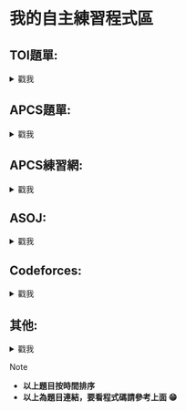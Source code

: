# 我的自主練習程式區


## TOI題單:
<details>
<summary> 戳我 </summary>
  
- [x] [c199. 爬山去 (Hiking)](https://zerojudge.tw/ShowProblem?problemid=c199)　　　　　　　　　　<sub>2024/2/26~2024/2/26</sub>

- [x] [e622. 虛擬寵物大師 (Master)](https://zerojudge.tw/ShowProblem?problemid=e622)　　　　　　　<sub>2024/2/26~2024/2/26</sub>

- [x] [f515.	英文縮寫 (Abbreviation)](https://zerojudge.tw/ShowProblem?problemid=f515)      　　　　　　<sub>2024/2/29~2024/2/29</sub>

- [x] [e621. 免費停車 (Free Parking)](https://zerojudge.tw/ShowProblem?problemid=e621)　　　　　　<sub>2024/2/29~2024/2/29</sub>

- [x] [f337.	同樂會 (Party)](https://zerojudge.tw/ShowProblem?problemid=f337)　　　　　　　　　　　<sub>2024/2/29~2024/2/29</sub>

- [x] [k516. 根號 (Sqrt)](https://zerojudge.tw/ShowProblem?problemid=k516)　　　　　　　　　　　　<sub>2024/3/1~2024/3/6</sub>

- [x] [l919.	珠寶交易 (Jewel)](https://zerojudge.tw/ShowProblem?problemid=l919)　　　　　　　　　　<sub>2024/2/26~2024/2/26</sub>

- [x] [k467.	分班 (Class)](https://zerojudge.tw/ShowProblem?problemid=k467)　　　　　　　　　　　　<sub>2024/3/2~2024/3/2</sub>

- [x] [e806. 多項式計算 (Polynomial)](https://zerojudge.tw/ShowProblem?problemid=e806)　　　　　　<sub>2024/3/7~2024/3/23</sub>

- [x] [k514.	解藥 (Medicine)](https://zerojudge.tw/ShowProblem?problemid=k514)　　　　　　　　　　<sub>2024/3/8~2024/3/23</sub>

- [x] [n360. 搶21 (The 21 Game)](https://zerojudge.tw/ShowProblem?problemid=n360)　　　　　　　　<sub>2024/3/21~2024/3/22</sub>

- [x] [n361. 數字旅館 (hotel)](https://zerojudge.tw/ShowProblem?problemid=n361)　　　　　　　　　　<sub>2024/3/21~2024/3/21</sub>

- [x] [n362. 質數遊戲 (Primes)](https://zerojudge.tw/ShowProblem?problemid=n362)　　　　　　　　　<sub>2024/3/21~2024/3/27</sub>

- [x] [k468.	打靶 (Target)](https://zerojudge.tw/ShowProblem?problemid=k468)　　　　　　　　　　　<sub>2024/3/23~2024/5/21</sub>

- [x] [e808. 不再傻傻等公車 (Bus)](https://zerojudge.tw/ShowProblem?problemid=e808)　　　　　　　<sub>2024/3/24~2024/3/24</sub>

- [x] [n630. 電影院 (Cinema)](https://zerojudge.tw/ShowProblem?problemid=n360)　　　　　　　　　<sub>2024/4/29~2024/4/29</sub>

- [x] [n631. 撲克 (Poker)](https://zerojudge.tw/ShowProblem?problemid=n361)　　　　　　　　　　　<sub>2024/4/29~2024/5/11</sub>

- [x] [n632. 熱門商品 (Commodity)](https://zerojudge.tw/ShowProblem?problemid=n632)　　　　　　　<sub>2024/4/29~2024/5/15</sub>

- [x] [k466. 成績分析 (Analysis)](https://zerojudge.tw/ShowProblem?problemid=k466)　　　　　　　　　<sub>2024/6/6~2024/6/6</sub>

- [ ] [k253. 成績分析 (Analysis)](https://zerojudge.tw/ShowProblem?problemid=k253)　　　　　　　　　<sub>2024/7/25~</sub>

- [x] [f818. 物競天擇 (Survival)](https://zerojudge.tw/ShowProblem?problemid=f818)　　　　　　　　　<sub>2024/8/10~2024/8/10</sub>

- [x] [f819. 圖書館 (Library)](https://zerojudge.tw/ShowProblem?problemid=f819)　　　　　　　　　<sub>2024/8/10~2024/8/10</sub>

- [ ] [f820. 極限運動 (Sports)](https://zerojudge.tw/ShowProblem?problemid=f820)　　　　　　　　　　　<sub>2024/8/10~</sub>

- [x] [m397. 烤肉 (BBQ)](https://zerojudge.tw/ShowProblem?problemid=m397)　　　　　　　　　<sub>2024/8/12~2024/8/12</sub>

- [x] [e623. 2. PPAP](https://zerojudge.tw/ShowProblem?problemid=e623)　　　　　　　　　<sub>2024/8/13~2024/8/13</sub>

- [x] [h659. 計程車 (Taxi)](https://zerojudge.tw/ShowProblem?problemid=h659)　　　　　　　　　<sub>2024/8/13~2024/8/13</sub>

- [x] [f708. 蟲蟲危機 (Insect)](https://zerojudge.tw/ShowProblem?problemid=f708)　　　　　　　　　<sub>2024/8/13~2024/8/13</sub>

- [x] [g497. 電梯 (Elevator)](https://zerojudge.tw/ShowProblem?problemid=g497)　　　　　　　　　<sub>2024/8/13~2024/8/13</sub>

- [x] [h658. 捕魚 (Fishing)](https://zerojudge.tw/ShowProblem?problemid=h658)　　　　　　　　　<sub>2024/8/13~2024/8/13</sub>

- [x] [j178. 手遊廣告 (Advertisement)](https://zerojudge.tw/ShowProblem?problemid=j178)　　　　　　　　　<sub>2024/8/13~2024/8/13</sub>

- [x] [f043. 1. 小豪的回家作業 (Homework)](https://zerojudge.tw/ShowProblem?problemid=f043)　　　　　　　　　<sub>2024/8/16~2024/8/16</sub>

- [x] [f373. 週年慶 Anniversary](https://zerojudge.tw/ShowProblem?problemid=f373)　　　　　　　　　<sub>2024/8/16~2024/8/16</sub>

- [x] [f706. 時區 (Zone)](https://zerojudge.tw/ShowProblem?problemid=f706)　　　　　　　　　<sub>2024/8/16~2024/8/16</sub>

- [x] [f707. 幸運 7 (Lucky Seven)](https://zerojudge.tw/ShowProblem?problemid=f707)　　　　　　　　　<sub>2024/8/16~2024/8/16</sub>

- [x] [g498. 兔子跳躍 (Rabbit)](https://zerojudge.tw/ShowProblem?problemid=g498)　　　　　　　　　<sub>2024/8/16~2024/8/16</sub>

- [x] [j180. 戰備存糧 (Food)](https://zerojudge.tw/ShowProblem?problemid=j180)　　　　　　　　　<sub>2024/8/16~2024/8/16</sub>

- [x] [l918. P1. 彈珠汽水 (Soda)](https://zerojudge.tw/ShowProblem?problemid=l918)　　　　　　　　　<sub>2024/8/16~2024/8/16</sub>

- [x] [e794. p1.黃金比例](https://zerojudge.tw/ShowProblem?problemid=e794)　　　　　　　　　<sub>2024/8/16~2024/8/16</sub>

- [x] [k924. P1. 數字結合 (Combination)](https://zerojudge.tw/ShowProblem?problemid=k924)　　　　　　　　　<sub>2024/8/16~2024/8/16</sub>

- [x] [g496. 彗星列車 (Comet)](https://zerojudge.tw/ShowProblem?problemid=g496)　　　　　　　　　<sub>2024/8/16~2024/8/16</sub>

- [x] [e798. p5. 卷積神經網路](https://zerojudge.tw/ShowProblem?problemid=e798)　　　　　　　　　<sub>2024/8/16~2024/8/16</sub>

- [x] [f513. 舉旗遊戲 (Flag)](https://zerojudge.tw/ShowProblem?problemid=f513)　　　　　　　　　<sub>2024/8/16~2024/8/16</sub>

- [x] [k398. 密室逃脫 (Escape)](https://zerojudge.tw/ShowProblem?problemid=k398)　　　　　　　　　<sub>2024/8/16~2024/8/16</sub>

- [x] [i376. 尋寶 (Treasure)](https://zerojudge.tw/ShowProblem?problemid=i376)　　　　　　　　　<sub>2024/8/16~2024/8/16</sub>

- [x] [f149. 3. 炸彈偵測器 (Detector)](https://zerojudge.tw/ShowProblem?problemid=f149)　　　　　　　　　<sub>2024/8/16~2024/8/16</sub>

- [X] [k463. 破冰活動 (Icebreaker)](https://zerojudge.tw/ShowProblem?problemid=k463)　　　　　　　　　<sub>2024/10/2~2024/10/2</sub>

- [ ] [f815.	遊戲升等](https://zerojudge.tw/ShowProblem?problemid=f815)　　　　　　　　　　　<sub></sub>

</details>
  
## APCS題單:
<details>
<summary> 戳我 </summary>
  
- [x] [m370. 1. 機械鼠](https://zerojudge.tw/ShowProblem?problemid=m370)　　　　　　　　　　　<sub>2023/11/9~2023/11/16</sub>

- [x] [m371. 2. 卡牌遊戲](https://zerojudge.tw/ShowProblem?problemid=m371)　　　　　　　　　　<sub>2023/12/30~2023/12/30</sub>

- [x] [c290. 1.	秘密差](https://zerojudge.tw/ShowProblem?problemid=c290)　　　　　　　　　　　　<sub>2024/3/20~2024/3/23</sub>

- [x] [e289. 3. 美麗的彩帶](https://zerojudge.tw/ShowProblem?problemid=e289)　　　　　　　　　　<sub>2024/3/23~2024/4/27</sub>

- [x] [j605. 1.	程式考試](https://zerojudge.tw/ShowProblem?problemid=j605)　　　　　　　　　　　<sub>2024/3/27~2024/3/27</sub>

- [x] [f580. 2. 骰子](https://zerojudge.tw/ShowProblem?problemid=f580)　　　　　　　　　　　　　<sub>2024/3/28~2024/3/29</sub>

- [x] [g276. 2. 魔王迷宮](https://zerojudge.tw/ShowProblem?problemid=g276)　　　　　　　　　　　<sub>2024/3/28~2024/7/7</sub>

- [x]  [b966. 3. 線段覆蓋長度](https://zerojudge.tw/ShowProblem?problemid=b966)　　　　　　　　　<sub>2024/4/6~2024/4/6</sub>

- [ ] [h084. 4. 牆上海報](https://zerojudge.tw/ShowProblem?problemid=h084)　　　　　　　　　　　<sub>2024/4/7~</sub>

- [ ] [j123. 2. 運貨站](https://zerojudge.tw/ShowProblem?problemid=j123)　　　　　　　　　　　　<sub>2024/4/18~</sub>

- [x] [b965. 2. 矩陣轉換](https://zerojudge.tw/ShowProblem?problemid=b965)　　　　　　　　　　　<sub>2024/4/20~2024/8/19</sub> 

- [x] [h081. 2. 程式交易](https://zerojudge.tw/ShowProblem?problemid=h081)　　　　　　　　　　　<sub>2024/5/2~2024/5/2</sub>

- [x] [m931. 1. 遊戲選角](https://zerojudge.tw/ShowProblem?problemid=m931)　　　　　　　　　　　<sub>2024/6/3~2024/6/3</sub>

- [x] [o076. 1. 特技表演](https://zerojudge.tw/ShowProblem?problemid=o076)　　　　　　　　　　　<sub>2024/6/16~2024/6/16</sub>

- [x] [o077. 2. 電子畫布](https://zerojudge.tw/ShowProblem?problemid=o077)　　　　　　　　　　　<sub>2024/6/16~2024/6/16</sub>

- [ ] [o078. 3. 缺字問題](https://zerojudge.tw/ShowProblem?problemid=o078)　　　　　　　　　　　<sub>2024/6/16~</sub>

- [x] [k731. 1. 路徑偵測](https://zerojudge.tw/ShowProblem?problemid=k731)　　　　　　　　　　　<sub>2024/7/7~2024/7/7</sub>

- [x] [j606. 2. 造字程式](https://zerojudge.tw/ShowProblem?problemid=j606)　　　　　　　　　　　<sub>2024/8/10~2024/8/10</sub>

- [x] [c294. 1. 三角形辨別](https://zerojudge.tw/ShowProblem?problemid=c294)　　　　　　　　　　　<sub>2024/8/16~2024/8/16</sub>

- [x] [c461. apcs 邏輯運算子 (Logic Operators)](https://zerojudge.tw/ShowProblem?problemid=c461)　　　　　　　　　　　　　<sub>2024/8/16~2024/8/16</sub>

- [x] [e286. 籃球比賽](https://zerojudge.tw/ShowProblem?problemid=e286)　　　　　　　　　　　<sub>2024/8/17~2024/8/17</sub>

- [x] [f579. 1. 購物車](https://zerojudge.tw/ShowProblem?problemid=f579)　　　　　　　　　　　<sub>2024/8/17~2024/8/17</sub>

- [x] [g595. 1. 修補圍籬](https://zerojudge.tw/ShowProblem?problemid=g595)　　　　　　　　　　　<sub>2024/8/17~2024/8/17</sub>

- [x] [b964. 1. 成績指標](https://zerojudge.tw/ShowProblem?problemid=b964)　　　　　　　　　　　　　<sub>2024/8/17~2024/8/17</sub>

- [x] [e313. 最少相異字母](https://zerojudge.tw/ShowProblem?problemid=e313)　　　　　　　　　　　<sub>2024/8/17~2024/8/17</sub>

- [x] [e287. 機器人的路徑](https://zerojudge.tw/ShowProblem?problemid=e287)　　　　　　　　　　　<sub>2024/8/17~2024/8/17</sub>

- [x] [f313. 2. 人口遷移](https://zerojudge.tw/ShowProblem?problemid=f313)　　　　　　　　　　　　　<sub>2024/8/17~2024/8/17</sub>

- [X] [c291. 2. 小群體](https://zerojudge.tw/ShowProblem?problemid=c291)　　　　　　　　　　　　<sub>2024/9/7~2024/9/7</sub>

- [ ] [c575. 4. 基地台](https://zerojudge.tw/ShowProblem?problemid=c575)　　　　　　　　　　　　　<sub></sub>

- [ ] [i401. 3. 雷射測試](https://zerojudge.tw/ShowProblem?problemid=i401)　　　　　　　　　　　<sub></sub>

- [ ] [h083. 3. 數位占卜](https://zerojudge.tw/ShowProblem?problemid=h083)　　　　　　　　　　　<sub></sub>

- [ ] [f581. 3. 圓環出口](https://zerojudge.tw/ShowProblem?problemid=f581)　　　　　　　　　　　<sub></sub>

</details>

## APCS練習網:
<details>
<summary> 戳我 </summary>

- [ ] [a152: 二分搜尋](https://apcsclass.csie.ntnu.edu.tw/ShowProblem?problemid=a152)　　　　　　　　　　　　<sub>2024/4/7~</sub>

- [X] [a051: 城市旅遊](https://apcsclass.csie.ntnu.edu.tw/ShowProblem?problemid=a051)　　　　　　　　　　　<sub>2024/9/6~2024/9/6</sub>

- [X] [a102: 油田](https://apcsclass.csie.ntnu.edu.tw/ShowProblem?problemid=a102)　　　　　　　　　　　　<sub>2024/9/7~2024/9/7</sub>

- [X] [a103: 小群體](https://apcsclass.csie.ntnu.edu.tw/ShowProblem?problemid=a103)　　　　　　　　　　　　<sub>2024/9/7~2024/9/7</sub>

- [ ] [a109: 跑長編碼與資料壓縮](https://apcsclass.csie.ntnu.edu.tw/ShowProblem?problemid=a109)　　　　　　　　　　　　　<sub></sub>

- [ ] [a153: 二分法求解](https://apcsclass.csie.ntnu.edu.tw/ShowProblem?problemid=a153)　　　　　　　　　　　<sub></sub>

</details>

## ASOJ:
<details>
<summary> 戳我 </summary>
  
- [ ] [礦坑 (Mine)](https://apcs-simulation.com/problem/apcs0303)　　　　　　　　　　　　　<sub>2024/4/3~</sub>

- [X] [遊戲 (Game)](https://apcs-simulation.com/problem/apcs0801)　　　　　　　　　　　　<sub>2024/8/31~2024/9/6</sub>

- [X] [天旋地轉 (Spinning)](https://apcs-simulation.com/problem/apcs0802)　　　　　　　　　　　　<sub>2024/8/31~2024/8/31</sub>

</details>

## Codeforces:
<details>
<summary> 戳我 </summary>

- [X] [B. Three Brothers](https://codeforces.com/problemset/problem/2010/B)　　　　　　　　　　　　<sub>2024/9/14~2024/9/14</sub>
  
- [X] [A. Alternating Sum of Numbers](https://codeforces.com/problemset/problem/2010/A)　　　　　<sub>2024/9/14~2024/9/14</sub>

- [X] [A. A+B Again?](https://codeforces.com/problemset/problem/1999/A)　　　　　　　　　　　　<sub>2024/9/14~2024/9/14</sub>

- [X] [A. Problem Generator](https://codeforces.com/contest/1980/problem/A)　　　　　　　　　　　　<sub>2024/9/21~2024/9/21</sub>

</details>


## 其他:
<details>
<summary> 戳我 </summary>
  
- [x] [a565.	p&q的邂逅](https://zerojudge.tw/ShowProblem?problemid=a565)　　　　　　　　　　　<sub>2024/2/20~2024/4/27</sub>

- [x] [i213.	stack 練習](https://zerojudge.tw/ShowProblem?problemid=i213)　　　　　　　　　　　　<sub>2024/2/20~2024/2/20</sub>

- [x] [a915. 二维点排序](https://zerojudge.tw/ShowProblem?problemid=a915)　　　　　　　　　　　<sub>2024/3/20~2024/3/20</sub>

- [x] [a233. 排序法~~~ 挑戰極限](https://zerojudge.tw/ShowProblem?problemid=a233)　　　　　　　<sub>2024/3/20~2024/3/20</sub>

- [ ] [a021. 大數運算](https://zerojudge.tw/ShowProblem?problemid=a021)　　　　　　　　　　　　<sub>2024/3/30~</sub>

- [ ] [d485. 我愛偶數](https://zerojudge.tw/ShowProblem?problemid=d485)　　　　　　　　　　　　<sub>2024/4/1~</sub>

- [x] [a539. Flip Sort](https://zerojudge.tw/ShowProblem?problemid=a539)　　　　　　　　　　　　<sub>2024/4/1~2024/4/7</sub>

- [x] [b513.	判斷質數-商競103](https://zerojudge.tw/ShowProblem?problemid=b513)　　　　　　　　<sub>2024/4/3~2024/4/3</sub>

- [x] [d732.	二分搜尋法](https://zerojudge.tw/ShowProblem?problemid=d732)　　　　　　　　　　　<sub>2024/4/3~2024/4/5</sub>

- [x] [a007. 判斷質數](https://zerojudge.tw/ShowProblem?problemid=a007)　　　　　　　　　　　　<sub>2024/4/7~2024/4/7</sub>

- [x] [hwsh_a317. 長腿阿馨爬樓梯](https://zerojudge.tw/ShowProblem?problemid=a233)　　　　　　<sub>2024/4/10~2024/4/10</sub>

- [x] [b184. 5. 裝貨櫃問題](https://zerojudge.tw/ShowProblem?problemid=b184)　　　　　　　　　　<sub>2024/4/17~2024/4/17</sub>

- [x] [c833. 第四題：二維陣列](https://zerojudge.tw/ShowProblem?problemid=c833)　　　　　　　　<sub>2024/5/23~2024/5/30</sub>

- [x] [d637. 路過的鴨duck](https://zerojudge.tw/ShowProblem?problemid=d637)　　　　　　　　<sub>2024/7/28~2024/8/8</sub>

- [x] [a587. 祖靈好孝順 ˋˇˊ](https://zerojudge.tw/ShowProblem?problemid=a587)　　　　　　　　<sub>2024/8/8~2024/8/8</sub>

- [x] [f345. 新手練習題—陣列](https://zerojudge.tw/ShowProblem?problemid=f345)　　　　　　　　<sub>2024/8/8~2024/8/8</sub>

- [x] [d073. 分組報告](https://zerojudge.tw/ShowProblem?problemid=d073)　　　　　　　　　　　　<sub>2024/8/12~8/16</sub>

- [x] [a006. 一元二次方程式](https://zerojudge.tw/ShowProblem?problemid=a006)　　　　　　　　　　　　<sub>2024/8/12~8/12</sub>

- [x] [d491. 我也愛偶數 (swap 版)](https://zerojudge.tw/ShowProblem?problemid=d491)　　　　　　　　<sub>2024/8/15~2024/8/15</sub>

- [x] [c316. 最遠點對！前傳](https://zerojudge.tw/ShowProblem?problemid=c316)　　　　　　　　<sub>2024/8/15~2024/8/15</sub>

- [x] [e924. pC. 括號配對](https://zerojudge.tw/ShowProblem?problemid=e924)　　　　　　　　<sub>2024/8/16~2024/8/16</sub>

- [x] [c123. 00514 - Rails](https://zerojudge.tw/ShowProblem?problemid=c123)　　　　　　　　<sub>2024/8/16~2024/8/16</sub>

- [x] [a053. Sagit's 計分程式](https://zerojudge.tw/ShowProblem?problemid=a053)　　　　　　　　<sub>2024/8/16~2024/8/16</sub>

- [x] [d511. 小明的作業](https://zerojudge.tw/ShowProblem?problemid=d511)　　　　　　　　<sub>2024/8/16~2024/8/16</sub>

- [x] [g779. 小億老師的幸運數字](https://zerojudge.tw/ShowProblem?problemid=g779)　　　　　　　　<sub>2024/8/16~2024/8/16</sub>

- [x] [d067. 格瑞哥里的煩惱 (1 行版)](https://zerojudge.tw/ShowProblem?problemid=d067)　　　　　　　　<sub>2024/8/16~2024/8/16</sub>

- [x] [d069. 格瑞哥里的煩惱 (t 行版)](https://zerojudge.tw/ShowProblem?problemid=d069)　　　　　　　　<sub>2024/8/16~2024/8/16</sub>

- [x] [d070. 格瑞哥里的煩惱 (0 尾版)](https://zerojudge.tw/ShowProblem?problemid=d070)　　　　　　　　<sub>2024/8/16~2024/8/16</sub>

- [x] [d071. 格瑞哥里的煩惱 (EOF 版)](https://zerojudge.tw/ShowProblem?problemid=d071)　　　　　　　　<sub>2024/8/16~2024/8/16</sub>

- [x] [d072. 格瑞哥里的煩惱 (Case 版)](https://zerojudge.tw/ShowProblem?problemid=d072)　　　　　　　　<sub>2024/8/16~2024/8/16</sub>

- [x] [a024. 最大公因數(GCD)](https://zerojudge.tw/ShowProblem?problemid=a024)　　　　　　　　<sub>2024/8/16~2024/8/16</sub>

- [x] [a040. 阿姆斯壯數](https://zerojudge.tw/ShowProblem?problemid=a040)　　　　　　　　<sub>2024/8/16~2024/8/16</sub>

- [x] [a059. 完全平方和](https://zerojudge.tw/ShowProblem?problemid=a059)　　　　　　　　<sub>2024/8/16~2024/8/16</sub>

- [x] [a148. You Cannot Pass?!](https://zerojudge.tw/ShowProblem?problemid=a148)　　　　　　　　<sub>2024/8/16~2024/8/16</sub>

- [x] [b294. 經濟大恐荒](https://zerojudge.tw/ShowProblem?problemid=b294)　　　　　　　　<sub>2024/8/16~2024/8/16</sub>

- [x] [c013. 00488 - Triangle Wave ](https://zerojudge.tw/ShowProblem?problemid=c013)　　　　　　　　<sub>2024/8/16~2024/8/16</sub>

- [x] [a022. 迴文](https://zerojudge.tw/ShowProblem?problemid=a022)　　　　　　　　<sub>2024/8/16~2024/8/16</sub>

- [x] [d049. 中華民國萬歲！](https://zerojudge.tw/ShowProblem?problemid=d049)　　　　　　　　<sub>2024/8/16~2024/8/16</sub>

- [x] [d058. BASIC 的 SGN 函數](https://zerojudge.tw/ShowProblem?problemid=d070)　　　　　　　　<sub>2024/8/16~2024/8/16</sub>

- [x] [d010. 盈數、虧數和完全數](https://zerojudge.tw/ShowProblem?problemid=d010)　　　　　　　　<sub>2024/8/16~2024/8/16</sub>

- [x] [e343. BMI 計算](https://zerojudge.tw/ShowProblem?problemid=e343)　　　　　　　　<sub>2024/8/16~2024/8/16</sub>

- [x] [d051. 糟糕，我發燒了！](https://zerojudge.tw/ShowProblem?problemid=d051)　　　　　　　　<sub>2024/8/16~2024/8/16</sub>

- [x] [a004. 文文的求婚](https://zerojudge.tw/ShowProblem?problemid=a004)　　　　　　　　<sub>2024/8/16~2024/8/16</sub>

- [x] [d532. 文文的求婚 (三)](https://zerojudge.tw/ShowProblem?problemid=d532)　　　　　　　　<sub>2024/8/16~2024/8/16</sub>

- [x] [e533. 11942 - Lumberjack Sequencing](https://zerojudge.tw/ShowProblem?problemid=e533)　　　　　　　　<sub>2024/8/16~2024/8/16</sub>

- [x] [a799. 正值國](https://zerojudge.tw/ShowProblem?problemid=a799)　　　　　　　　<sub>2024/8/16~2024/8/16</sub>

- [x] [c435. MAX ! MAX ! MAX !](https://zerojudge.tw/ShowProblem?problemid=c435)　　　　　　　　<sub>2024/8/16~2024/8/16</sub>

- [x] [k026. 中位數](https://zerojudge.tw/ShowProblem?problemid=k026)　　　　　　　　<sub>2024/8/16~2024/8/16</sub>

- [x] [c508. 去蟲](https://zerojudge.tw/ShowProblem?problemid=c508)　　　　　　　　<sub>2024/8/16~2024/8/16</sub>

- [x] [d817. Pascal's triangle's secret (I)](https://zerojudge.tw/ShowProblem?problemid=d817)　　　　　　　　<sub>2024/8/16~2024/8/16</sub>

- [x] [g488. COVID-101](https://zerojudge.tw/ShowProblem?problemid=g488)　　　　　　　　<sub>2024/8/16~2024/8/16</sub>

- [x] [e357. 遞迴函數練習](https://zerojudge.tw/ShowProblem?problemid=e357)　　　　　　　　<sub>2024/8/16~2024/8/16</sub>

- [x] [b877. 我是電視迷](https://zerojudge.tw/ShowProblem?problemid=b877)　　　　　　　　<sub>2024/8/16~2024/8/16</sub>

- [x] [d063. 0 與 1](https://zerojudge.tw/ShowProblem?problemid=d063)　　　　　　　　<sub>2024/8/16~2024/8/16</sub>

- [x] [d827. 買鉛筆](https://zerojudge.tw/ShowProblem?problemid=d827)　　　　　　　　<sub>2024/8/16~2024/8/16</sub>

- [x] [d483. hello, world](https://zerojudge.tw/ShowProblem?problemid=d483)　　　　　　　　<sub>2024/8/16~2024/8/16</sub>

- [x] [d126. 一、牧场围栏](https://zerojudge.tw/ShowProblem?problemid=d126)　　　　　　　　<sub>2024/8/16~2024/8/16</sub>

- [x] [d050. 妳那裡現在幾點了？](https://zerojudge.tw/ShowProblem?problemid=d050)　　　　　　　　<sub>2024/8/16~2024/8/16</sub>

- [x] [d507. 三角形的判斷](https://zerojudge.tw/ShowProblem?problemid=d507)　　　　　　　　<sub>2024/8/16~2024/8/16</sub>

- [x] [a009. 解碼器](https://zerojudge.tw/ShowProblem?problemid=a009)　　　　　　　　<sub>2024/8/16~2024/8/16</sub>

- [x] [a224. 明明愛明明](https://zerojudge.tw/ShowProblem?problemid=a224)　　　　　　　　<sub>2024/8/16~2024/8/16</sub>

- [x] [a015. 矩陣的翻轉](https://zerojudge.tw/ShowProblem?problemid=a015)　　　　　　　　<sub>2024/8/16~2024/8/16</sub>

- [x] [a227. 三龍杯 -> 河內之塔 ](https://zerojudge.tw/ShowProblem?problemid=a227)　　　　　　　　<sub>2024/8/16~2024/8/16</sub>

- [ ] [b936. Kevin 愛橘子](https://zerojudge.tw/ShowProblem?problemid=b936)　　　　　　　　<sub>2024/8/17~</sub>

- [ ] [k184. 房屋推薦](https://zerojudge.tw/ShowProblem?problemid=k184)　　　　　　　　　　　　<sub></sub>

- [ ] [d237.	質數合](https://zerojudge.tw/ShowProblem?problemid=d237)　　　　　　　　<sub></sub>

- [ ] [hwsh_a318.	小妮爬樓梯（總次數上限版）](https://judge.hwsh.tc.edu.tw/ShowProblem?problemid=a318)　　　　　　　　<sub></sub>

- [ ] [hwsh_a319.	小妮爬樓梯（連續次數上限版）](https://judge.hwsh.tc.edu.tw/ShowProblem?problemid=a319)　　　　　　　　<sub></sub>


</details>

> [!NOTE]
> - **以上題目按時間排序**
> - **以上為題目連結，要看程式碼請參考上面 :grin:**
